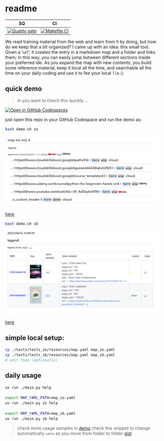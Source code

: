 # readme

| SQ | CI |                                                                                                         
| -- | -- | 
| [![Quality gate](https://sonarcloud.io/api/project_badges/quality_gate?project=obar1_0to100)](https://sonarcloud.io/summary/new_code?id=obar1_0to100) | [![Makefile CI](https://github.com/obar1/0to100/actions/workflows/makefile.yml/badge.svg)](https://github.com/obar1/0to100/actions/workflows/makefile.yml) | 

We read training material from the web and learn from it by doing, but how do we keep that a bit organized? I came up with an idea: this small tool.
Given a 'url', it creates the entry in a markdown map and a folder and links them; in this way, you can easily jump between different sections inside your preferred ide. As you expand the map with new contents, you build some reference material, keep it local all the time, and searchable all the time on your daily coding and use it to fee your local `llm` :).

## quick demo

> in you want to check this quickly ...

[![Open in GitHub Codespaces](https://github.com/codespaces/badge.svg)](https://codespaces.new/obar1/0to100?quickstart=1)

just open this repo in your GitHub Codespace and run the demo as:

```bash
bash demo.sh zo
``` 

![](assets/2dc4491c-fa27-4c5e-bd0c-71951b3ef0e5.png)

[here](./toc_zo.md)

```bash
bash demo.sh sb
```

![](assets/z05502bb-4b90-422f-9624-568d9f02cd01.png)

[here](./toc_sb.md)


## simple local setup:

```sh
cp ./tests/tests_zo/resources/map.yaml map_zo.yaml
cp ./tests/tests_sb/resources/map.yaml map_sb.yaml
# edit them (optionally)
```

## daily usage

```sh
uv run ./main.py help

export MAP_YAML_PATH=map_zo.yaml
uv run ./main.py zo help

export MAP_YAML_PATH=map_sb.yaml
uv run ./main.py sb help
```
> check more usage samples in [demo](./demo.sh)
> check this snippet to change automatically `venv` as you move from folder to folder [gist](https://gist.github.com/obar1/212e4c778548f8bcdc6e9c1b05856f3f)
